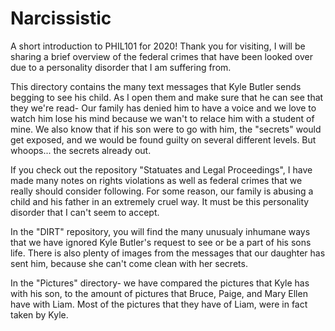 # Narcissistic
A short introduction to PHIL101 for 2020! Thank you for visiting, 
I will be sharing a brief overview of the federal crimes that have been looked over due to a personality disorder that I am suffering from. 

This directory contains the many text messages that Kyle Butler sends begging to see his child. As I open them and make sure that he can see that they we're read- Our family has denied him to have a voice and we love to watch him lose his mind because we wan't to relace him with a student of mine. We also know that if his son were to go with him, the "secrets" would get exposed, and we would be found guilty on several different levels. But whoops... the secrets already out.

If you check out the repository "Statuates and Legal Proceedings", I have made many notes on rights violations as well as federal crimes that we really should consider following. For some reason, our family is abusing a child and his father in an extremely cruel way. It must be this personality disorder that I can't seem to accept.

In the "DIRT" repository, you will find the many unusualy inhumane ways that we have ignored Kyle Butler's request to see or be a part of his sons life. There is also plenty of images from the messages that our daughter has sent him, because she can't come clean with her secrets.

In the "Pictures" directory- we have compared the pictures that Kyle has with his son, to the amount of pictures that Bruce, Paige, and Mary Ellen have with Liam. Most of the pictures that they have of Liam, were in fact taken by Kyle.



